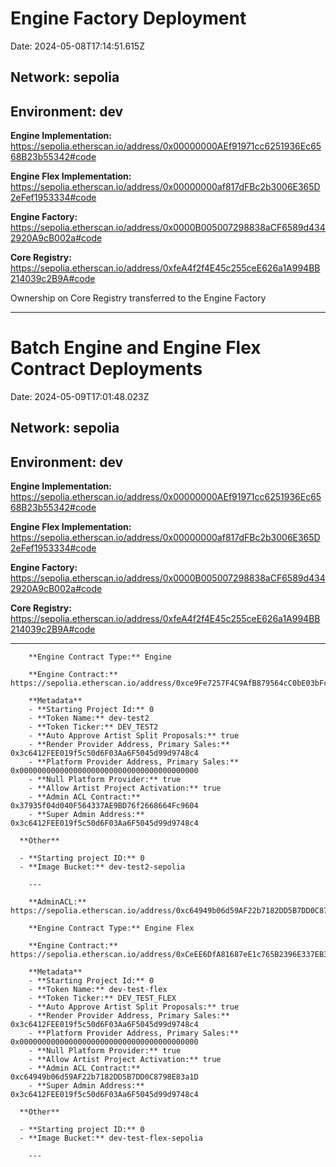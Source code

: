 # Engine Factory Deployment

Date: 2024-05-08T17:14:51.615Z

## **Network:** sepolia

## **Environment:** dev

**Engine Implementation:** https://sepolia.etherscan.io/address/0x00000000AEf91971cc6251936Ec6568B23b55342#code

**Engine Flex Implementation:** https://sepolia.etherscan.io/address/0x00000000af817dFBc2b3006E365D2eFef1953334#code

**Engine Factory:** https://sepolia.etherscan.io/address/0x0000B005007298838aCF6589d4342920A9cB002a#code

**Core Registry:** https://sepolia.etherscan.io/address/0xfeA4f2f4E45c255ceE626a1A994BB214039c2B9A#code

Ownership on Core Registry transferred to the Engine Factory

---

# Batch Engine and Engine Flex Contract Deployments

Date: 2024-05-09T17:01:48.023Z

## **Network:** sepolia

## **Environment:** dev

**Engine Implementation:** https://sepolia.etherscan.io/address/0x00000000AEf91971cc6251936Ec6568B23b55342#code

**Engine Flex Implementation:** https://sepolia.etherscan.io/address/0x00000000af817dFBc2b3006E365D2eFef1953334#code

**Engine Factory:** https://sepolia.etherscan.io/address/0x0000B005007298838aCF6589d4342920A9cB002a#code

**Core Registry:** https://sepolia.etherscan.io/address/0xfeA4f2f4E45c255ceE626a1A994BB214039c2B9A#code

---

        **Engine Contract Type:** Engine

        **Engine Contract:** https://sepolia.etherscan.io/address/0xce9Fe7257F4C9AfB879564cC0bE03bFc7CAe85De#code

        **Metadata**
        - **Starting Project Id:** 0
        - **Token Name:** dev-test2
        - **Token Ticker:** DEV_TEST2
        - **Auto Approve Artist Split Proposals:** true
        - **Render Provider Address, Primary Sales:** 0x3c6412FEE019f5c50d6F03Aa6F5045d99d9748c4
        - **Platform Provider Address, Primary Sales:** 0x0000000000000000000000000000000000000000
        - **Null Platform Provider:** true
        - **Allow Artist Project Activation:** true
        - **Admin ACL Contract:** 0x37935f04d040F564337AE9BD76f2668664Fc9604
        - **Super Admin Address:** 0x3c6412FEE019f5c50d6F03Aa6F5045d99d9748c4

      **Other**

      - **Starting project ID:** 0
      - **Image Bucket:** dev-test2-sepolia

        ---

        **AdminACL:** https://sepolia.etherscan.io/address/0xc64949b06d59AF22b7182DD5B7DD0C8798E83a1D#code

        **Engine Contract Type:** Engine Flex

        **Engine Contract:** https://sepolia.etherscan.io/address/0xCeEE6DfA81687eE1c765B2396E337EB33F75c94D#code

        **Metadata**
        - **Starting Project Id:** 0
        - **Token Name:** dev-test-flex
        - **Token Ticker:** DEV_TEST_FLEX
        - **Auto Approve Artist Split Proposals:** true
        - **Render Provider Address, Primary Sales:** 0x3c6412FEE019f5c50d6F03Aa6F5045d99d9748c4
        - **Platform Provider Address, Primary Sales:** 0x0000000000000000000000000000000000000000
        - **Null Platform Provider:** true
        - **Allow Artist Project Activation:** true
        - **Admin ACL Contract:** 0xc64949b06d59AF22b7182DD5B7DD0C8798E83a1D
        - **Super Admin Address:** 0x3c6412FEE019f5c50d6F03Aa6F5045d99d9748c4

      **Other**

      - **Starting project ID:** 0
      - **Image Bucket:** dev-test-flex-sepolia

        ---
